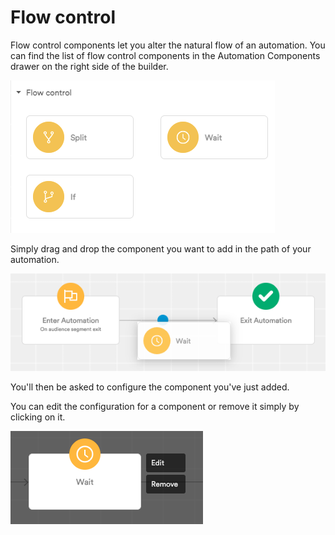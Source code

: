 # Flow control

Flow control components let you alter the natural flow of an automation. You can find the list of flow control components in the Automation Components drawer on the right side of the builder.

![](../../../.gitbook/assets/image%20%2833%29.png)

Simply drag and drop the component you want to add in the path of your automation.

![](../../../.gitbook/assets/capture-de-cran-2020-10-20-a-15.25.34.png)

You'll then be asked to configure the component you've just added.

You can edit the configuration for a component or remove it simply by clicking on it.

![](../../../.gitbook/assets/image%20%2814%29.png)

